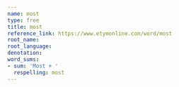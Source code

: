 ```yaml
---
name: most
type: free
title: most
reference_link: https://www.etymonline.com/word/most
root_name: 
root_language: 
denotation: 
word_sums:
- sum: 'Most + '
  respelling: most
---
```

